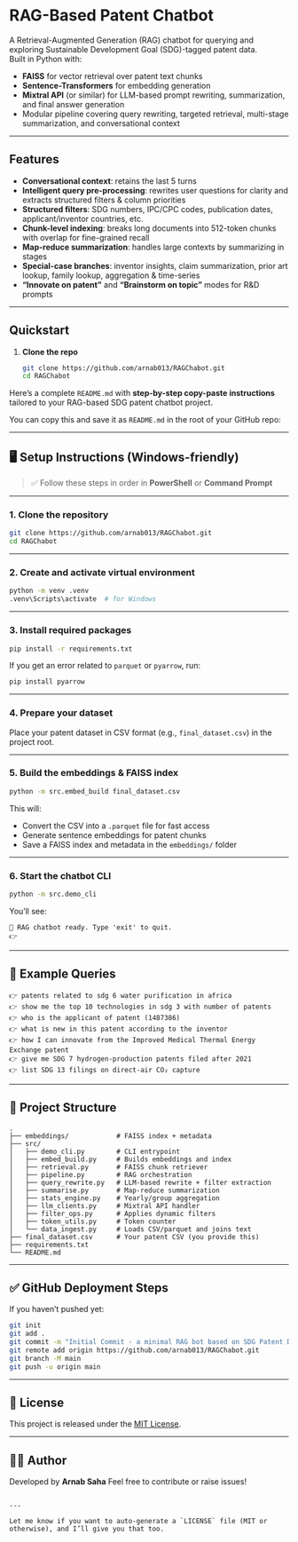 # RAG-Based Patent Chatbot

A Retrieval-Augmented Generation (RAG) chatbot for querying and exploring Sustainable Development Goal (SDG)-tagged patent data.  
Built in Python with:

- **FAISS** for vector retrieval over patent text chunks  
- **Sentence-Transformers** for embedding generation  
- **Mixtral API** (or similar) for LLM-based prompt rewriting, summarization, and final answer generation  
- Modular pipeline covering query rewriting, targeted retrieval, multi-stage summarization, and conversational context

---

## Features

- **Conversational context**: retains the last 5 turns  
- **Intelligent query pre-processing**: rewrites user questions for clarity and extracts structured filters & column priorities  
- **Structured filters**: SDG numbers, IPC/CPC codes, publication dates, applicant/inventor countries, etc.  
- **Chunk-level indexing**: breaks long documents into 512-token chunks with overlap for fine-grained recall  
- **Map-reduce summarization**: handles large contexts by summarizing in stages  
- **Special-case branches**: inventor insights, claim summarization, prior art lookup, family lookup, aggregation & time-series  
- **“Innovate on patent”** and **“Brainstorm on topic”** modes for R&D prompts  

---

## Quickstart

1. **Clone the repo**  
   ```bash
   git clone https://github.com/arnab013/RAGChabot.git
   cd RAGChabot

Here’s a complete `README.md` with **step-by-step copy-paste instructions** tailored to your RAG-based SDG patent chatbot project.

You can copy this and save it as `README.md` in the root of your GitHub repo:

---


## 🖥️ Setup Instructions (Windows-friendly)

> ✅ Follow these steps in order in **PowerShell** or **Command Prompt**

---

### 1. Clone the repository

```bash
git clone https://github.com/arnab013/RAGChabot.git
cd RAGChabot
````

---

### 2. Create and activate virtual environment

```bash
python -m venv .venv
.venv\Scripts\activate  # for Windows
```

---

### 3. Install required packages

```bash
pip install -r requirements.txt
```

If you get an error related to `parquet` or `pyarrow`, run:

```bash
pip install pyarrow
```

---

### 4. Prepare your dataset

Place your patent dataset in CSV format (e.g., `final_dataset.csv`) in the project root.

---

### 5. Build the embeddings & FAISS index

```bash
python -m src.embed_build final_dataset.csv
```

This will:

* Convert the CSV into a `.parquet` file for fast access
* Generate sentence embeddings for patent chunks
* Save a FAISS index and metadata in the `embeddings/` folder

---

### 6. Start the chatbot CLI

```bash
python -m src.demo_cli
```

You’ll see:

```
🔎 RAG chatbot ready. Type 'exit' to quit.
👉 
```

---

## 💬 Example Queries

```text
👉 patents related to sdg 6 water purification in africa
👉 show me the top 10 technologies in sdg 3 with number of patents
👉 who is the applicant of patent (1487386)
👉 what is new in this patent according to the inventor
👉 how I can innovate from the Improved Medical Thermal Energy Exchange patent
👉 give me SDG 7 hydrogen-production patents filed after 2021
👉 list SDG 13 filings on direct-air CO₂ capture
```

---

## 📁 Project Structure

```
.
├── embeddings/            # FAISS index + metadata
├── src/
│   ├── demo_cli.py        # CLI entrypoint
│   ├── embed_build.py     # Builds embeddings and index
│   ├── retrieval.py       # FAISS chunk retriever
│   ├── pipeline.py        # RAG orchestration
│   ├── query_rewrite.py   # LLM-based rewrite + filter extraction
│   ├── summarise.py       # Map-reduce summarization
│   ├── stats_engine.py    # Yearly/group aggregation
│   ├── llm_clients.py     # Mixtral API handler
│   ├── filter_ops.py      # Applies dynamic filters
│   ├── token_utils.py     # Token counter
│   └── data_ingest.py     # Loads CSV/parquet and joins text
├── final_dataset.csv      # Your patent CSV (you provide this)
├── requirements.txt
└── README.md
```

---

## ✅ GitHub Deployment Steps

If you haven’t pushed yet:

```bash
git init
git add .
git commit -m "Initial Commit - a minimal RAG bot based on SDG Patent Data"
git remote add origin https://github.com/arnab013/RAGChabot.git
git branch -M main
git push -u origin main
```

---

## 📄 License

This project is released under the [MIT License](LICENSE).

---

## 🙋‍♂️ Author

Developed by **Arnab Saha**
Feel free to contribute or raise issues!

```

---

Let me know if you want to auto-generate a `LICENSE` file (MIT or otherwise), and I’ll give you that too.
```
